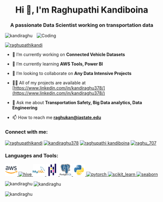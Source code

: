 <h1 align="center">Hi 👋, I'm Raghupathi Kandiboina</h1>
<h3 align="center">A passionate Data Scientist working on transportation data</h3>
<img align="right" alt="Coding" width="400" src="https://digitalogy.co/blog/wp-content/uploads/2019/06/Hiring-Data-Scientists.gif">

<p align="left"> <img src="https://komarev.com/ghpvc/?username=kandiraghu&label=Profile%20views&color=0e75b6&style=flat" alt="kandiraghu" /> </p>

<p align="left"> <a href="https://twitter.com/raghupathikandi" target="blank"><img src="https://img.shields.io/twitter/follow/raghupathikandi?logo=twitter&style=for-the-badge" alt="raghupathikandi" /></a> </p>

- 🔭 I’m currently working on **Connected Vehicle Datasets**

- 🌱 I’m currently learning **AWS Tools, Power BI**

- 👯 I’m looking to collaborate on **Any Data Intensive Projects**

- 👨‍💻 All of my projects are available at [https://www.linkedin.com/in/kandiraghu378/](https://www.linkedin.com/in/kandiraghu378/)

- 💬 Ask me about **Transportation Safety, Big Data analytics, Data Engineering**

- 📫 How to reach me **raghukan@iastate.edu**

<h3 align="left">Connect with me:</h3>
<p align="left">
<a href="https://twitter.com/raghupathikandi" target="blank"><img align="center" src="https://raw.githubusercontent.com/rahuldkjain/github-profile-readme-generator/master/src/images/icons/Social/twitter.svg" alt="raghupathikandi" height="30" width="40" /></a>
<a href="https://linkedin.com/in/kandiraghu378" target="blank"><img align="center" src="https://raw.githubusercontent.com/rahuldkjain/github-profile-readme-generator/master/src/images/icons/Social/linked-in-alt.svg" alt="kandiraghu378" height="30" width="40" /></a>
<a href="https://fb.com/raghupathi kandiboina" target="blank"><img align="center" src="https://raw.githubusercontent.com/rahuldkjain/github-profile-readme-generator/master/src/images/icons/Social/facebook.svg" alt="raghupathi kandiboina" height="30" width="40" /></a>
<a href="https://instagram.com/raghu_707" target="blank"><img align="center" src="https://raw.githubusercontent.com/rahuldkjain/github-profile-readme-generator/master/src/images/icons/Social/instagram.svg" alt="raghu_707" height="30" width="40" /></a>
</p>

<h3 align="left">Languages and Tools:</h3>
<p align="left"> <a href="https://aws.amazon.com" target="_blank" rel="noreferrer"> <img src="https://raw.githubusercontent.com/devicons/devicon/master/icons/amazonwebservices/amazonwebservices-original-wordmark.svg" alt="aws" width="40" height="40"/> </a> <a href="https://hive.apache.org/" target="_blank" rel="noreferrer"> <img src="https://www.vectorlogo.zone/logos/apache_hive/apache_hive-icon.svg" alt="hive" width="40" height="40"/> </a> <a href="https://www.mysql.com/" target="_blank" rel="noreferrer"> <img src="https://raw.githubusercontent.com/devicons/devicon/master/icons/mysql/mysql-original-wordmark.svg" alt="mysql" width="40" height="40"/> </a> <a href="https://pandas.pydata.org/" target="_blank" rel="noreferrer"> <img src="https://raw.githubusercontent.com/devicons/devicon/2ae2a900d2f041da66e950e4d48052658d850630/icons/pandas/pandas-original.svg" alt="pandas" width="40" height="40"/> </a> <a href="https://www.postgresql.org" target="_blank" rel="noreferrer"> <img src="https://raw.githubusercontent.com/devicons/devicon/master/icons/postgresql/postgresql-original-wordmark.svg" alt="postgresql" width="40" height="40"/> </a> <a href="https://www.python.org" target="_blank" rel="noreferrer"> <img src="https://raw.githubusercontent.com/devicons/devicon/master/icons/python/python-original.svg" alt="python" width="40" height="40"/> </a> <a href="https://pytorch.org/" target="_blank" rel="noreferrer"> <img src="https://www.vectorlogo.zone/logos/pytorch/pytorch-icon.svg" alt="pytorch" width="40" height="40"/> </a> <a href="https://scikit-learn.org/" target="_blank" rel="noreferrer"> <img src="https://upload.wikimedia.org/wikipedia/commons/0/05/Scikit_learn_logo_small.svg" alt="scikit_learn" width="40" height="40"/> </a> <a href="https://seaborn.pydata.org/" target="_blank" rel="noreferrer"> <img src="https://seaborn.pydata.org/_images/logo-mark-lightbg.svg" alt="seaborn" width="40" height="40"/> </a> </p>

<p><img align="left" src="https://github-readme-stats.vercel.app/api/top-langs?username=kandiraghu&show_icons=true&locale=en&layout=compact" alt="kandiraghu" /></p>

<p>&nbsp;<img align="center" src="https://github-readme-stats.vercel.app/api?username=kandiraghu&show_icons=true&locale=en" alt="kandiraghu" /></p>

<p><img align="center" src="https://github-readme-streak-stats.herokuapp.com/?user=kandiraghu&" alt="kandiraghu" /></p>

